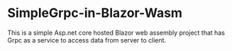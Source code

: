 # SimpleGrpc-in-Blazor-Wasm
This is a simple Asp.net core hosted Blazor web assembly project that has Grpc as a service to access data from server to client.
